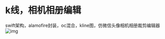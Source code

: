 # k线，相机相册编辑
swift架构，alamofire封装，oc混合，kline图，仿微信头像相机相册裁剪编辑器
![img](https://github.com/qingyindaoren/ykline-/blob/master/icodemo.gif)
